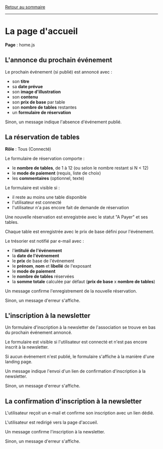[Retour au sommaire](README.md)

***

# La page d'accueil

**Page** : home.js

## L'annonce du prochain événement

Le prochain événement (si publié) est annoncé avec :

- son **titre**
- sa **date prévue**
- son **image d'illustration**
- son **contenu**
- son **prix de base** par table
- son **nombre de tables** restantes
- un **formulaire de réservation**

Sinon, un message indique l'absence d'événement publié.

## La réservation de tables

**Rôle** : Tous (Connecté)

Le formulaire de réservation comporte :

- le **nombre de tables**, de 1 à 12 (ou selon le nombre restant si N < 12)
- le **mode de paiement** (requis, liste de choix)
- les **commentaires** (optionnel, texte)

Le formulaire est visible si :

- il reste au moins une table disponible
- l'utilisateur est connecté
- l'utilisateur n'a pas encore fait de demande de réservation

Une nouvelle réservation est enregistrée avec le statut "A Payer" et ses tables.

Chaque table est enregistrée avec le prix de base défini pour l'événement.

Le trésorier est notifié par e-mail avec :

- l'**intitulé de l'événement**
- la **date de l'événement**
- le **prix** de base de l'événement
- le **prénom**, **nom** et **libellé** de l'exposant
- le **mode de paiement**
- le **nombre de tables** réservées
- la **somme totale** calculée par défaut (**prix de base** x **nombre de tables**)

Un message confirme l'enregistrement de la nouvelle réservation.

Sinon, un message d'erreur s'affiche.

## L'inscription à la newsletter

Un formulaire d'inscription à la newsletter de l'association se trouve en bas du prochain événement annoncé.

Le formulaire est visible si l'utilisateur est connecté et n'est pas encore inscrit à la newsletter.

Si aucun événement n'est publié, le formulaire s'affiche à la manière d'une landing page.

Un message indique l'envoi d'un lien de confirmation d'inscription à la newsletter.

Sinon, un message d'erreur s'affiche.

## La confirmation d'inscription à la newsletter

L'utilisateur reçoit un e-mail et confirme son inscription avec un lien dédié.

L'utilisateur est redirigé vers la page d'accueil.

Un message confirme l'inscription à la newsletter.

Sinon, un message d'erreur s'affiche.
